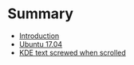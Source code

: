 # Summary

* [Introduction](README.md)
* [Ubuntu 17.04](ubuntu-17.04.md)
* [KDE text screwed when scrolled](kde-text-screwed-when-scrolled.md)

